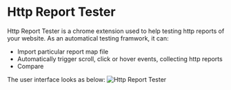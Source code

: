 # Http Report Tester
Http Report Tester is a chrome extension used to help testing http reports of your website. As an automatical testing framwork, it can:
* Import particular report map file
* Automatically trigger scroll, click or hover events, collecting http reports
* Compare

The user interface looks as below:
![Http Report Tester](https://github.com/akumatus/HttpReportsTester/blob/master/)
